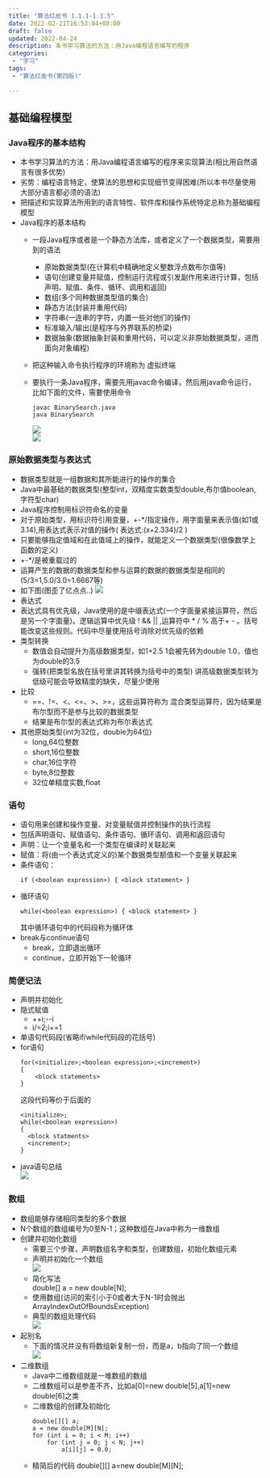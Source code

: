 ```yaml
---
title: "算法红皮书 1.1.1-1.1.5"
date: 2022-02-21T16:53:04+08:00
draft: false
updated: 2022-04-24
description: 本书学习算法的方法：用Java编程语言编写的程序
categories:
 - "学习"
tags:
 - "算法红皮书(第四版)"

---
```


## 基础编程模型
### Java程序的基本结构
* 本书学习算法的方法：用Java编程语言编写的程序来实现算法(相比用自然语言有很多优势)
* 劣势：编程语言特定，使算法的思想和实现细节变得困难(所以本书尽量使用大部分语言都必须的语法)
* 把描述和实现算法所用到的语言特性、软件库和操作系统特定总称为基础编程模型
* Java程序的基本结构
  * 一段Java程序或者是一个静态方法库，或者定义了一个数据类型，需要用到的语法
    * 原始数据类型(在计算机中精确地定义整数浮点数布尔值等)
    * 语句(创建变量并赋值，控制运行流程或引发副作用来进行计算，包括声明、赋值、条件、循环、调用和返回)
    * 数组(多个同种数据类型值的集合)
    * 静态方法(封装并重用代码)
    * 字符串(一连串的字符，内置一些对他们的操作)
    * 标准输入/输出(是程序与外界联系的桥梁)
    * 数据抽象(数据抽象封装和重用代码，可以定义非原始数据类型，进而面向对象编程)
    
  * 把这种输入命令执行程序的环境称为 虚拟终端
  
  * 要执行一条Java程序，需要先用javac命令编译，然后用java命令运行，比如下面的文件，需要使用命令
    
      ```shell
      javac BinarySearch.java
      java BinarySearch 
      ```
  
      ![](https://raw.githubusercontent.com/lwmfjc/lwmfjc.github.io.resource/main/img/1645434867646.png)  
      ![](https://raw.githubusercontent.com/lwmfjc/lwmfjc.github.io.resource/main/img/1645434894479.png)  
  
### 原始数据类型与表达式
* 数据类型就是一组数据和其所能进行的操作的集合
* Java中最基础的数据类型(整型int，双精度实数类型double,布尔值boolean,字符型char)
* Java程序控制用标识符命名的变量
* 对于原始类型，用标识符引用变量，+-*/指定操作，用字面量来表示值(如1或3.14),用表达式表示对值的操作( 表达式:(x+2.334)/2 )
* 只要能够指定值域和在此值域上的操作，就能定义一个数据类型(很像数学上函数的定义)
* +-*/是被重载过的
* 运算产生的数据的数据类型和参与运算的数据的数据类型是相同的(5/3=1,5.0/3.0=1.6667等)
* 如下图(图歪了亿点点..)
![](https://raw.githubusercontent.com/lwmfjc/lwmfjc.github.io.resource/main/img/1645435436655.png)  
* 表达式
 * 表达式具有优先级，Java使用的是中缀表达式(一个字面量紧接运算符，然后是另一个字面量)。逻辑运算中优先级 !  &&  || ,运算符中 * / % 高于+ - 。括号能改变这些规则。代码中尽量使用括号消除对优先级的依赖
 * 类型转换  
   * 数值会自动提升为高级数据类型，如1+2.5 1会被先转为double 1.0，值也为double的3.5
   * 强转(把类型名放在括号里讲其转换为括号中的类型) 讲高级数据类型转为低级可能会导致精度的缺失，尽量少使用
 * 比较
   * ==、!=、<、<=、>、>=，这些运算符称为 混合类型运算符，因为结果是布尔型而不是参与比较的数据类型
   * 结果是布尔型的表达式称为布尔表达式
 * 其他原始类型(int为32位，double为64位)
   * long,64位整数
   * short,16位整数
   * char,16位字符
   * byte,8位整数
   * 32位单精度实数,float
### 语句
* 语句用来创建和操作变量、对变量赋值并控制操作的执行流程
* 包括声明语句、赋值语句、条件语句、循环语句、调用和返回语句
* 声明：让一个变量名和一个类型在编译时关联起来
* 赋值：将(由一个表达式定义的)某个数据类型额值和一个变量关联起来
* 条件语句：
    ``` 
    if (<boolean expression>) { <block statement> }
    ```
* 循环语句
    ``` 
    while(<boolean expression>) { <block statement> }
    ```
  其中循环语句中的代码段称为循环体
* break与continue语句
  * break，立即退出循环
  * continue，立即开始下一轮循环
### 简便记法
  * 声明并初始化
  * 隐式赋值
    * ++i;--i
    * i/=2;i+=1
  * 单语句代码段(省略if/while代码段的花括号)
  * for语句
    ``` 
    for(<initialize>;<boolean expression>;<increment>)
    {
        <block statements>
    }
    ```
    这段代码等价于后面的
    ``` 
    <initialize>;
    while(<boolean expression>)
    {
      <block statments>
      <increment>;
    }
    ```
  * java语句总结  
    ![](https://raw.githubusercontent.com/lwmfjc/lwmfjc.github.io.resource/main/img/1645493111378.png)
### 数组
* 数组能够存储相同类型的多个数据
* N个数组的数组编号为0至N-1；这种数组在Java中称为一维数组
* 创建并初始化数组
  * 需要三个步骤，声明数组名字和类型，创建数组，初始化数组元素
  * 声明并初始化一个数组  
  ![](https://raw.githubusercontent.com/lwmfjc/lwmfjc.github.io.resource/main/img/1645493370383.png)
  * 简化写法  
  double[] a = new double[N];
  * 使用数组(访问的索引小于0或者大于N-1时会抛出ArrayIndexOutOfBoundsException)
  * 典型的数组处理代码  
  ![](https://raw.githubusercontent.com/lwmfjc/lwmfjc.github.io.resource/main/img/1645493720043.png)
* 起别名  
  * 下面的情况并没有将数组新复制一份，而是a，b指向了同一个数组  
  ![](https://raw.githubusercontent.com/lwmfjc/lwmfjc.github.io.resource/main/img/1645493897849.png)
* 二维数组
  * Java中二维数组就是一堆数组的数组
  * 二维数组可以是参差不齐，比如a[0]=new double[5],a[1]=new double[6]之类
  * 二维数组的创建及初始化
    ``` 
    double[][] a;
    a = new double[M][N];
    for (int i = 0; i < M; i++)
        for (int j = 0; j < N; j++)
            a[i][j] = 0.0;
    ```
  * 精简后的代码
  double[][] a=new double[M][N];